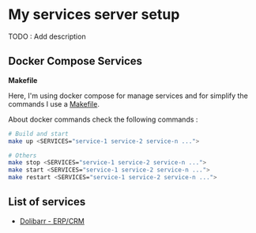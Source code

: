 # My services server setup

TODO : Add description

## Docker Compose Services

**Makefile**

Here, I'm using docker compose for manage services and for simplify the commands
I use a [Makefile](./Makefile).

About docker commands check the following commands :

```bash
# Build and start
make up <SERVICES="service-1 service-2 service-n ...">

# Others
make stop <SERVICES="service-1 service-2 service-n ...">
make start <SERVICES="service-1 service-2 service-n ...">
make restart <SERVICES="service-1 service-2 service-n ...">
```

## List of services

- [Dolibarr - ERP/CRM](./dolibarr/README.md)
